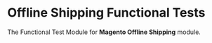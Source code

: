 # Offline Shipping Functional Tests

The Functional Test Module for **Magento Offline Shipping** module.
